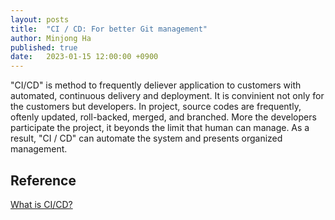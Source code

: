 ```yaml
---
layout: posts
title:  "CI / CD: For better Git management"
author: Minjong Ha
published: true
date:   2023-01-15 12:00:00 +0900
---
```


"CI/CD" is method to frequently deliever application to customers with automated, continuous delivery and deployment.
It is convinient not only for the customers but developers.
In project, source codes are frequently, oftenly updated, roll-backed, merged, and branched.
More the developers participate the project, it beyonds the limit that human can manage.
As a result, "CI / CD" can automate the system and presents organized management.



## Reference

[What is CI/CD?](https://www.redhat.com/en/topics/devops/what-is-ci-cd)


